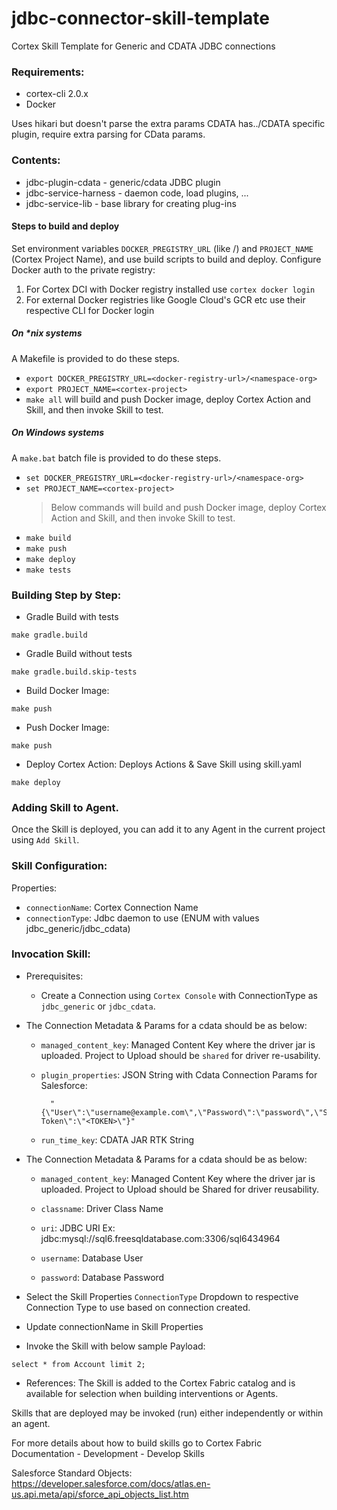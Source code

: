 # jdbc-connector-skill-template

Cortex Skill Template for Generic and CDATA JDBC connections

### Requirements:
- cortex-cli 2.0.x
- Docker

Uses hikari but doesn't parse the extra params CDATA has../CDATA specific plugin, require extra parsing for CData params.

### Contents:
* jdbc-plugin-cdata - generic/cdata JDBC plugin
* jdbc-service-harness - daemon code, load plugins, ...
* jdbc-service-lib - base library for creating plug-ins

#### Steps to build and deploy

Set environment variables `DOCKER_PREGISTRY_URL` (like <docker-registry-url>/<namespace-org>) and `PROJECT_NAME` (Cortex Project Name), and use build scripts to build and deploy.
Configure Docker auth to the private registry:
  1. For Cortex DCI with Docker registry installed use `cortex docker login`
  2. For external Docker registries like Google Cloud's GCR etc use their respective CLI for Docker login

##### On *nix systems
A Makefile is provided to do these steps.
* `export DOCKER_PREGISTRY_URL=<docker-registry-url>/<namespace-org>`
* `export PROJECT_NAME=<cortex-project>`
* `make all` will build and push Docker image, deploy Cortex Action and Skill, and then invoke Skill to test.

##### On Windows systems
A `make.bat` batch file is provided to do these steps.
* `set DOCKER_PREGISTRY_URL=<docker-registry-url>/<namespace-org>`
* `set PROJECT_NAME=<cortex-project>`
  > Below commands will build and push Docker image, deploy Cortex Action and Skill, and then invoke Skill to test.
* `make build`
* `make push`
* `make deploy`
* `make tests`

### Building Step by Step:

* Gradle Build with tests
```
make gradle.build
```
* Gradle Build without tests
```
make gradle.build.skip-tests
```
* Build Docker Image:
```build docker
make push
```
* Push Docker Image:
```push docker
make push
```
* Deploy Cortex Action: Deploys Actions & Save Skill using skill.yaml
```build docker
make deploy
```

### Adding Skill to Agent.
Once the Skill is deployed, you can add it to any Agent in the current project using `Add Skill`.

### Skill Configuration:
Properties:
* `connectionName`: Cortex Connection Name
* `connectionType`: Jdbc daemon to use (ENUM with values jdbc_generic/jdbc_cdata)

### Invocation Skill:
* Prerequisites:
    * Create a Connection using `Cortex Console` with ConnectionType as `jdbc_generic` or `jdbc_cdata`. 
      
* The Connection Metadata & Params for a cdata should be as below:
      
  *  `managed_content_key`: Managed Content Key where the driver jar is uploaded. Project to Upload should be `shared` for driver re-usability.
       
  * `plugin_properties`: JSON String with Cdata Connection Params for Salesforce:
          
          "{\"User\":\"username@example.com\",\"Password\":\"password\",\"Security Token\":\"<TOKEN>\"}"    
  * `run_time_key`: CDATA JAR RTK String
          
* The Connection Metadata & Params for a cdata should be as below:

  * `managed_content_key`: Managed Content Key where the driver jar is uploaded. Project to Upload should be Shared for driver reusability.
    
  * `classname`: Driver Class Name
  
  * `uri`: JDBC URI Ex: jdbc:mysql://sql6.freesqldatabase.com:3306/sql6434964 
    
  * `username`: Database User
    
  * `password`: Database Password
  
* Select the Skill Properties `ConnectionType` Dropdown to respective Connection Type to use based on connection created.
* Update connectionName in Skill Properties
* Invoke the Skill with below sample Payload:
```skill payload
select * from Account limit 2;
```

* References:
The Skill is added to the Cortex Fabric catalog and is available for selection when building interventions or Agents.

Skills that are deployed may be invoked (run) either independently or within an agent.

For more details about how to build skills go to Cortex Fabric Documentation - Development - Develop Skills

Salesforce Standard Objects:
https://developer.salesforce.com/docs/atlas.en-us.api.meta/api/sforce_api_objects_list.htm
